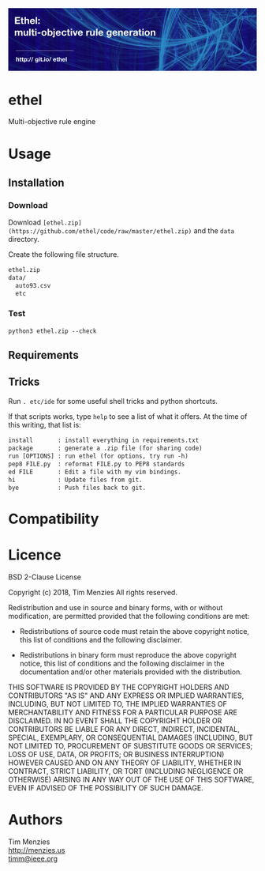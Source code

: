 <img src="https://raw.githubusercontent.com/ethel/code/master/etc/img/banner.png">

# ethel

Multi-objective rule engine


# Usage

## Installation



### Download

Download `[ethel.zip](https://github.com/ethel/code/raw/master/ethel.zip)`   and the `data` directory. 

Create the following file structure.

```
ethel.zip
data/
  auto93.csv
  etc
```

### Test

```
python3 ethel.zip --check
```


## Requirements

## Tricks

Run `. etc/ide` for some useful shell tricks and python shortcuts.

If that scripts works, type `help` to see a list of what it offers. At the time of this writing,  that list is:


```
install       : install everything in requirements.txt
package       : generate a .zip file (for sharing code)
run [OPTIONS] : run ethel (for options, try run -h)
pep8 FILE.py  : reformat FILE.py to PEP8 standards
ed FILE       : Edit a file with my vim bindings.
hi            : Update files from git.
bye           : Push files back to git.
```

# Compatibility

# Licence

BSD 2-Clause License

Copyright (c) 2018, Tim Menzies
All rights reserved.

Redistribution and use in source and binary forms, with or without
modification, are permitted provided that the following conditions are met:

* Redistributions of source code must retain the above copyright notice, this
  list of conditions and the following disclaimer.

* Redistributions in binary form must reproduce the above copyright notice,
  this list of conditions and the following disclaimer in the documentation
  and/or other materials provided with the distribution.

THIS SOFTWARE IS PROVIDED BY THE COPYRIGHT HOLDERS AND CONTRIBUTORS "AS IS"
AND ANY EXPRESS OR IMPLIED WARRANTIES, INCLUDING, BUT NOT LIMITED TO, THE
IMPLIED WARRANTIES OF MERCHANTABILITY AND FITNESS FOR A PARTICULAR PURPOSE ARE
DISCLAIMED. IN NO EVENT SHALL THE COPYRIGHT HOLDER OR CONTRIBUTORS BE LIABLE
FOR ANY DIRECT, INDIRECT, INCIDENTAL, SPECIAL, EXEMPLARY, OR CONSEQUENTIAL
DAMAGES (INCLUDING, BUT NOT LIMITED TO, PROCUREMENT OF SUBSTITUTE GOODS OR
SERVICES; LOSS OF USE, DATA, OR PROFITS; OR BUSINESS INTERRUPTION) HOWEVER
CAUSED AND ON ANY THEORY OF LIABILITY, WHETHER IN CONTRACT, STRICT LIABILITY,
OR TORT (INCLUDING NEGLIGENCE OR OTHERWISE) ARISING IN ANY WAY OUT OF THE USE
OF THIS SOFTWARE, EVEN IF ADVISED OF THE POSSIBILITY OF SUCH DAMAGE.

# Authors

Tim Menzies   
http://menzies.us    
timm@ieee.org
